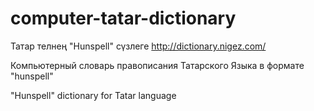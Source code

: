 # computer-tatar-dictionary
Татар телнең "Hunspell" сүзлеге
http://dictionary.nigez.com/ 

Компьютерный словарь правописания Татарского Языка
в формате "hunspell"

"Hunspell" dictionary for Tatar language
